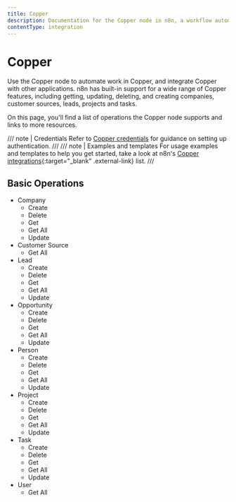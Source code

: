 ```yaml
---
title: Copper
description: Documentation for the Copper node in n8n, a workflow automation platform. Includes details of operations and configuration, and links to examples and credentials information.
contentType: integration
---
```


# Copper

Use the Copper node to automate work in Copper, and integrate Copper with other applications. n8n has built-in support for a wide range of Copper features, including getting, updating, deleting, and creating companies, customer sources, leads, projects and tasks.

On this page, you'll find a list of operations the Copper node supports and links to more resources.

/// note | Credentials
Refer to [Copper credentials](/integrations/builtin/credentials/copper/) for guidance on setting up authentication. 
///
/// note | Examples and templates
For usage examples and templates to help you get started, take a look at n8n's [Copper integrations](https://n8n.io/integrations/copper/){:target="_blank" .external-link} list.
///

## Basic Operations

* Company
    * Create
    * Delete
    * Get
    * Get All
    * Update
* Customer Source
    * Get All
* Lead
    * Create
    * Delete
    * Get
    * Get All
    * Update
* Opportunity
    * Create
    * Delete
    * Get
    * Get All
    * Update
* Person
    * Create
    * Delete
    * Get
    * Get All
    * Update
* Project
    * Create
    * Delete
    * Get
    * Get All
    * Update
* Task
    * Create
    * Delete
    * Get
    * Get All
    * Update
* User
    * Get All


